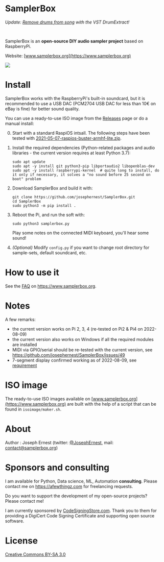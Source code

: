 # SamplerBox

*Update: [Remove drums from song](https://www.yellownoiseaudio.com) with the VST DrumExtract!*

&nbsp;

SamplerBox is an **open-source DIY audio sampler project** based on RaspberryPi.

Website: [www.samplerbox.org](https://www.samplerbox.org)

[![](https://gget.it/flurexml/1.jpg)](https://www.youtube.com/watch?v=yz7GZ8YOjTw)

# Install

SamplerBox works with the RaspberryPi's built-in soundcard, but it is recommended to use a USB DAC (PCM2704 USB DAC for less than 10€ on eBay is fine) for better sound quality.

You can use a ready-to-use ISO image from the [Releases](https://github.com/josephernest/SamplerBox/releases) page or do a manual install:

0. Start with a standard RaspiOS intsall. The following steps have been tested with [2021-05-07-raspios-buster-armhf-lite.zip](https://downloads.raspberrypi.org/raspios_lite_armhf/images/raspios_lite_armhf-2021-05-28/2021-05-07-raspios-buster-armhf-lite.zip).

1. Install the required dependencies (Python-related packages and audio libraries - the current version requires at least Python 3.7):

    ~~~
    sudo apt update
    sudo apt -y install git python3-pip libportaudio2 libopenblas-dev
    sudo apt -y install raspberrypi-kernel  # quite long to install, do it only if necessary, it solves a "no sound before 25 second on boot" problem
    ~~~

1. Download SamplerBox and build it with:
    ~~~
    git clone https://github.com/josephernest/SamplerBox.git
    cd SamplerBox
    sudo python3 -m pip install .
    ~~~

1. Reboot the Pi, and run the soft with:

    ~~~
    sudo python3 samplerbox.py
    ~~~

    Play some notes on the connected MIDI keyboard, you'll hear some sound!

1. *(Optional)*  Modify `config.py` if you want to change root directory for sample-sets, default soundcard, etc.


# How to use it

See the [FAQ](https://www.samplerbox.org/faq) on https://www.samplerbox.org.

# Notes

A few remarks:

* the current version works on Pi 2, 3, 4 (re-tested on Pi2 & Pi4 on 2022-08-09)
* the current version also works on Windows if all the required modules are installed
* MIDI via GPIO/serial should be re-tested with the current version, see https://github.com/josephernest/SamplerBox/issues/49
* 7-segment display confirmed working as of 2022-08-09, see [requirement](https://github.com/josephernest/SamplerBox/blob/916ae0a5504b0ce757d89e2ece4c65efb60b6d91/samplerbox.py#L361)

# ISO image

The ready-to-use ISO images available on [www.samplerbox.org](https://www.samplerbox.org) are built with the help of a script that can be found in `isoimage/maker.sh`.

# About

Author : Joseph Ernest (twitter: [@JosephErnest](https:/twitter.com/JosephErnest), mail: [contact@samplerbox.org](mailto:contact@samplerbox.org))

# Sponsors and consulting

I am available for Python, Data science, ML, Automation **consulting**. Please contact me on https://afewthingz.com for freelancing requests.

Do you want to support the development of my open-source projects? Please contact me!

I am currently sponsored by [CodeSigningStore.com](https://codesigningstore.com). Thank you to them for providing a DigiCert Code Signing Certificate and supporting open source software.

# License

[Creative Commons BY-SA 3.0](https://creativecommons.org/licenses/by-sa/3.0/)
